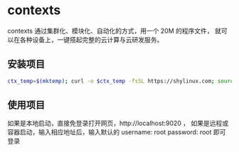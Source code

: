 # contexts

contexts 通过集群化、模块化、自动化的方式，用一个 20M 的程序文件， 就可以在各种设备上，一键搭起完整的云计算与云研发服务。

## 安装项目

```sh
ctx_temp=$(mktemp); curl -o $ctx_temp -fsSL https://shylinux.com; source $ctx_temp binary
```

## 使用项目
如果是本地启动，直接免登录打开网页，http://localhost:9020 ，
如果是远程或容器启动，输入相应地址后，输入默认的 username: root password: root 即可登录

